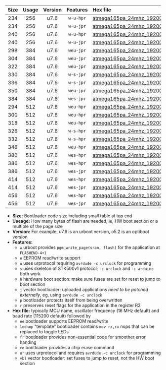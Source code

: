 |Size|Usage|Version|Features|Hex file|
|:-:|:-:|:-:|:-:|:--|
|234|256|u7.6|`w-u-hpr`|[atmega165pa_24mhz_19200bps_ur.hex](https://raw.githubusercontent.com/stefanrueger/urboot/main/atmega165pa_24mhz_19200bps_ur.hex)|
|234|256|u7.6|`w-u-jpr`|[atmega165pa_24mhz_19200bps_ur_vbl.hex](https://raw.githubusercontent.com/stefanrueger/urboot/main/atmega165pa_24mhz_19200bps_ur_vbl.hex)|
|240|256|u7.6|`w-u-hpr`|[atmega165pa_24mhz_19200bps_lednop_ur.hex](https://raw.githubusercontent.com/stefanrueger/urboot/main/atmega165pa_24mhz_19200bps_lednop_ur.hex)|
|240|256|u7.6|`w-u-jpr`|[atmega165pa_24mhz_19200bps_lednop_ur_vbl.hex](https://raw.githubusercontent.com/stefanrueger/urboot/main/atmega165pa_24mhz_19200bps_lednop_ur_vbl.hex)|
|298|384|u7.6|`weu-jpr`|[atmega165pa_24mhz_19200bps_ee_ur_vbl.hex](https://raw.githubusercontent.com/stefanrueger/urboot/main/atmega165pa_24mhz_19200bps_ee_ur_vbl.hex)|
|304|384|u7.6|`weu-jpr`|[atmega165pa_24mhz_19200bps_ee_lednop_ur_vbl.hex](https://raw.githubusercontent.com/stefanrueger/urboot/main/atmega165pa_24mhz_19200bps_ee_lednop_ur_vbl.hex)|
|322|384|u7.6|`weu-jpr`|[atmega165pa_24mhz_19200bps_ee_lednop_fr_ur_vbl.hex](https://raw.githubusercontent.com/stefanrueger/urboot/main/atmega165pa_24mhz_19200bps_ee_lednop_fr_ur_vbl.hex)|
|330|384|u7.6|`w-s-jpr`|[atmega165pa_24mhz_19200bps_vbl.hex](https://raw.githubusercontent.com/stefanrueger/urboot/main/atmega165pa_24mhz_19200bps_vbl.hex)|
|336|384|u7.6|`w-s-jpr`|[atmega165pa_24mhz_19200bps_lednop_vbl.hex](https://raw.githubusercontent.com/stefanrueger/urboot/main/atmega165pa_24mhz_19200bps_lednop_vbl.hex)|
|350|384|u7.6|`weu-jpr`|[atmega165pa_24mhz_19200bps_ee_lednop_fr_ce_ur_vbl.hex](https://raw.githubusercontent.com/stefanrueger/urboot/main/atmega165pa_24mhz_19200bps_ee_lednop_fr_ce_ur_vbl.hex)|
|384|384|u7.6|`wes-jpr`|[atmega165pa_24mhz_19200bps_ee_vbl.hex](https://raw.githubusercontent.com/stefanrueger/urboot/main/atmega165pa_24mhz_19200bps_ee_vbl.hex)|
|294|512|u7.6|`weu-hpr`|[atmega165pa_24mhz_19200bps_ee_ur.hex](https://raw.githubusercontent.com/stefanrueger/urboot/main/atmega165pa_24mhz_19200bps_ee_ur.hex)|
|300|512|u7.6|`weu-hpr`|[atmega165pa_24mhz_19200bps_ee_lednop_ur.hex](https://raw.githubusercontent.com/stefanrueger/urboot/main/atmega165pa_24mhz_19200bps_ee_lednop_ur.hex)|
|318|512|u7.6|`weu-hpr`|[atmega165pa_24mhz_19200bps_ee_lednop_fr_ur.hex](https://raw.githubusercontent.com/stefanrueger/urboot/main/atmega165pa_24mhz_19200bps_ee_lednop_fr_ur.hex)|
|326|512|u7.6|`w-s-hpr`|[atmega165pa_24mhz_19200bps.hex](https://raw.githubusercontent.com/stefanrueger/urboot/main/atmega165pa_24mhz_19200bps.hex)|
|332|512|u7.6|`w-s-hpr`|[atmega165pa_24mhz_19200bps_lednop.hex](https://raw.githubusercontent.com/stefanrueger/urboot/main/atmega165pa_24mhz_19200bps_lednop.hex)|
|346|512|u7.6|`weu-hpr`|[atmega165pa_24mhz_19200bps_ee_lednop_fr_ce_ur.hex](https://raw.githubusercontent.com/stefanrueger/urboot/main/atmega165pa_24mhz_19200bps_ee_lednop_fr_ce_ur.hex)|
|380|512|u7.6|`wes-hpr`|[atmega165pa_24mhz_19200bps_ee.hex](https://raw.githubusercontent.com/stefanrueger/urboot/main/atmega165pa_24mhz_19200bps_ee.hex)|
|386|512|u7.6|`wes-hpr`|[atmega165pa_24mhz_19200bps_ee_lednop.hex](https://raw.githubusercontent.com/stefanrueger/urboot/main/atmega165pa_24mhz_19200bps_ee_lednop.hex)|
|386|512|u7.6|`wes-jpr`|[atmega165pa_24mhz_19200bps_ee_lednop_vbl.hex](https://raw.githubusercontent.com/stefanrueger/urboot/main/atmega165pa_24mhz_19200bps_ee_lednop_vbl.hex)|
|414|512|u7.6|`wes-hpr`|[atmega165pa_24mhz_19200bps_ee_lednop_fr.hex](https://raw.githubusercontent.com/stefanrueger/urboot/main/atmega165pa_24mhz_19200bps_ee_lednop_fr.hex)|
|414|512|u7.6|`wes-jpr`|[atmega165pa_24mhz_19200bps_ee_lednop_fr_vbl.hex](https://raw.githubusercontent.com/stefanrueger/urboot/main/atmega165pa_24mhz_19200bps_ee_lednop_fr_vbl.hex)|
|456|512|u7.6|`wes-hpr`|[atmega165pa_24mhz_19200bps_ee_lednop_fr_ce.hex](https://raw.githubusercontent.com/stefanrueger/urboot/main/atmega165pa_24mhz_19200bps_ee_lednop_fr_ce.hex)|
|456|512|u7.6|`wes-jpr`|[atmega165pa_24mhz_19200bps_ee_lednop_fr_ce_vbl.hex](https://raw.githubusercontent.com/stefanrueger/urboot/main/atmega165pa_24mhz_19200bps_ee_lednop_fr_ce_vbl.hex)|

- **Size:** Bootloader code size including small table at top end
- **Useage:** How many bytes of flash are needed, ie, HW boot section or a multiple of the page size
- **Version:** For example, u7.6 is an urboot version, o5.2 is an optiboot version
- **Features:**
  + `w` urboot provides `pgm_write_page(sram, flash)` for the application at `FLASHEND-4+1`
  + `e` EEPROM read/write support
  + `u` uses urprotocol requiring `avrdude -c urclock` for programming
  + `s` uses skeleton of STK500v1 protocol; `-c urclock` and `-c arduino` both work
  + `h` hardware boot section: make sure fuses are set for reset to jump to boot section
  + `j` vector bootloader: uploaded applications *need to be patched externally*, eg, using `avrdude -c urclock`
  + `p` bootloader protects itself from being overwritten
  + `r` preserves reset flags for the application in the register R2
- **Hex file:** typically MCU name, oscillator frequency (16 MHz default) and baud rate (115200 default) followed by
  + `ee` bootloader supports EEPROM read/write
  + `lednop` "template" bootloader contains `mov rx,rx` nops that can be replaced to toggle LEDs
  + `fr` bootloader provides non-essential code for smoother error handing
  + `ce` bootloader provides a chip erase command
  + `ur` uses urprotocol and requires `avrdude -c urclock` for programming
  + `vbl` vector bootloader: set fuses to jump to reset, not the HW boot section
